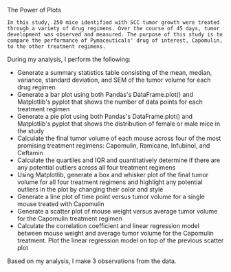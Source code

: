The Power of Plots

	In this study, 250 mice identified with SCC tumor growth were treated through a variety of drug regimens. Over the course of 45 days, tumor development was observed and measured. The purpose of this study is to compare the performance of Pymaceuticals' drug of interest, Capomulin, to the other treatment regimens.

During my analysis, I perform the following:
- Generate a summary statistics table consisting of the mean, median, variance, standard deviation, and SEM of the tumor volume for each drug regimen
- Generate a bar plot using both Pandas's DataFrame.plot() and Matplotlib's pyplot that shows the number of data points for each treatment regimen
- Generate a pie plot using both Pandas's DataFrame.plot() and Matplotlib's pyplot that shows the distribution of female or male mice in the study
- Calculate the final tumor volume of each mouse across four of the most promising treatment regimens: Capomulin, Ramicane, Infubinol, and Ceftamin
- Calculate the quartiles and IQR and quantitatively determine if there are any potential outliers across all four treatment regimens
- Using Matplotlib, generate a box and whisker plot of the final tumor volume for all four treatment regimens and highlight any potential outliers in the plot by changing their color and style
- Generate a line plot of time point versus tumor volume for a single mouse treated with Capomulin
- Generate a scatter plot of mouse weight versus average tumor volume for the Capomulin treatment regimen
- Calculate the correlation coefficient and linear regression model between mouse weight and average tumor volume for the Capomulin treatment. Plot the linear regression model on top of the previous scatter plot

Based on my analysis, I make 3 observations from the data. 